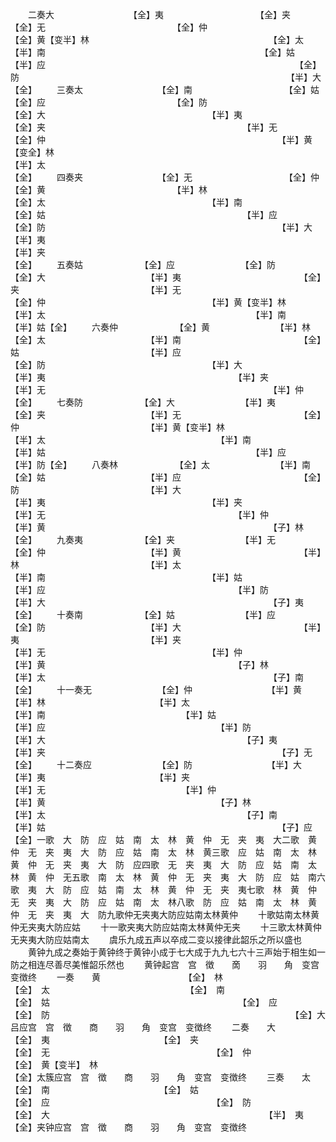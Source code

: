 <!-- { "loadSidebar": true } -->
　　二奏大　　　　　　　　　【全】夷　　　　　　　　　　　【全】夹　　　　　　　　　　　　　【全】无　　　　　　　　　　　　　　　【全】仲　　　　　　　　　　　　　　　　　【全】黄【变半】林　　　　　　　　　　　　　　　　　　　　　【全】太　　　　　　　　　　　　　　　　　　　　　　　【半】南　　　　　　　　　　　　　　　　　　　　　　　　　【全】姑　　　　　　　　　　　　　　　　　　　　　　　　　　　【半】应　　　　　　　　　　　　　　　　　　　　　　　　　　　　　【全】防　　　　　　　　　　　　　　　　　　　　　　　　　　　　　　　【半】大　　　　　　　　　　　　　　　　　　　　　　　　　　　　　　　　　【全】
　　三奏太　　　　　　　　　【全】南　　　　　　　　　　　【全】姑　　　　　　　　　　　　　【全】应　　　　　　　　　　　　　　　【全】防　　　　　　　　　　　　　　　　　【全】大　　　　　　　　　　　　　　　　　　　【半】夷　　　　　　　　　　　　　　　　　　　　　【全】夹　　　　　　　　　　　　　　　　　　　　　　　【半】无　　　　　　　　　　　　　　　　　　　　　　　　　【全】仲　　　　　　　　　　　　　　　　　　　　　　　　　　　【半】黄【变全】林　　　　　　　　　　　　　　　　　　　　　　　　　　　　　　　【半】太　　　　　　　　　　　　　　　　　　　　　　　　　　　　　　　　　【全】
　　四奏夹　　　　　　　　　【全】无　　　　　　　　　　　【全】仲　　　　　　　　　　　　　【全】黄　　　　　　　　　　　　　　　【半】林　　　　　　　　　　　　　　　　　【全】太　　　　　　　　　　　　　　　　　　　【半】南　　　　　　　　　　　　　　　　　　　　　【全】姑　　　　　　　　　　　　　　　　　　　　　　　【半】应　　　　　　　　　　　　　　　　　　　　　　　　　【全】防　　　　　　　　　　　　　　　　　　　　　　　　　　　【半】大　　　　　　　　　　　　　　　　　　　　　　　　　　　　　【半】夷　　　　　　　　　　　　　　　　　　　　　　　　　　　　　　　【半】夹　　　　　　　　　　　　　　　　　　　　　　　　　　　　　　　　　【全】
　　五奏姑　　　　　　　【全】应　　　　　　　　【全】防　　　　　　　　　　【全】大　　　　　　　　　　　　【半】夷　　　　　　　　　　　　　　【全】夹　　　　　　　　　　　　　　　【半】无　　　　　　　　　　　　　　　　　【全】仲　　　　　　　　　　　　　　　　　　　【半】黄【变半】林　　　　　　　　　　　　　　　　　　　　　　【半】太　　　　　　　　　　　　　　　　　　　　　　　　【半】南　　　　　　　　　　　　　　　　　　　　　　　　　　【半】姑【全】
　　六奏仲　　　　　　　【全】黄　　　　　　　　【半】林　　　　　　　　　　【全】太　　　　　　　　　　　　【半】南　　　　　　　　　　　　　　【全】姑　　　　　　　　　　　　　　　【半】应　　　　　　　　　　　　　　　　　【全】防　　　　　　　　　　　　　　　　　　　【半】大　　　　　　　　　　　　　　　　　　　　【半】夷　　　　　　　　　　　　　　　　　　　　　　【半】夹　　　　　　　　　　　　　　　　　　　　　　　　【半】无　　　　　　　　　　　　　　　　　　　　　　　　　　【半】仲【全】
　　七奏防　　　　　　　【全】大　　　　　　　　【半】夷　　　　　　　　　　【全】夹　　　　　　　　　　　　【半】无　　　　　　　　　　　　　　【全】仲　　　　　　　　　　　　　　　【半】黄【变半】林　　　　　　　　　　　　　　　　　　　【半】太　　　　　　　　　　　　　　　　　　　　【半】南　　　　　　　　　　　　　　　　　　　　　　【半】姑　　　　　　　　　　　　　　　　　　　　　　　　【半】应　　　　　　　　　　　　　　　　　　　　　　　　　　【半】防【全】
　　八奏林　　　　　　　【全】太　　　　　　　　【半】南　　　　　　　　　　【全】姑　　　　　　　　　　　　【半】应　　　　　　　　　　　　　　【全】防　　　　　　　　　　　　　　　【半】大　　　　　　　　　　　　　　　　　【半】夷　　　　　　　　　　　　　　　　　　　【半】夹　　　　　　　　　　　　　　　　　　　　【半】无　　　　　　　　　　　　　　　　　　　　　　【半】仲　　　　　　　　　　　　　　　　　　　　　　　　【半】黄　　　　　　　　　　　　　　　　　　　　　　　　　　【子】林【全】
　　九奏夷　　　　　　　【全】夹　　　　　　　　【半】无　　　　　　　　　　【全】仲　　　　　　　　　　　　【半】黄　　　　　　　　　　　　　　【半】林　　　　　　　　　　　　　　　【半】太　　　　　　　　　　　　　　　　　【半】南　　　　　　　　　　　　　　　　　　　【半】姑　　　　　　　　　　　　　　　　　　　　【半】应　　　　　　　　　　　　　　　　　　　　　　【半】防　　　　　　　　　　　　　　　　　　　　　　　　【半】大　　　　　　　　　　　　　　　　　　　　　　　　　　【子】夷【全】
　　十奏南　　　　　　　【全】姑　　　　　　　　【半】应　　　　　　　　　　【全】防　　　　　　　　　　　　【半】大　　　　　　　　　　　　　　【半】夷　　　　　　　　　　　　　　　【半】夹　　　　　　　　　　　　　　　　　【半】无　　　　　　　　　　　　　　　　　　　【半】仲　　　　　　　　　　　　　　　　　　　　【半】黄　　　　　　　　　　　　　　　　　　　　　　【子】林　　　　　　　　　　　　　　　　　　　　　　　　【半】太　　　　　　　　　　　　　　　　　　　　　　　　　　【子】南【全】
　　十一奏无　　　　　　　　【全】仲　　　　　　　　　【半】黄　　　　　　　　　　　【半】林　　　　　　　　　　　　　【半】太　　　　　　　　　　　　　　【半】南　　　　　　　　　　　　　　　　【半】姑　　　　　　　　　　　　　　　　　　【半】应　　　　　　　　　　　　　　　　　　　　【半】防　　　　　　　　　　　　　　　　　　　　　【半】大　　　　　　　　　　　　　　　　　　　　　　　【子】夷　　　　　　　　　　　　　　　　　　　　　　　　　【半】夹　　　　　　　　　　　　　　　　　　　　　　　　　　　【子】无　　　　　　　　　　　　　　　　　　　　　　　　　　　　【全】
　　十二奏应　　　　　　　　【全】防　　　　　　　　　【半】大　　　　　　　　　　　【半】夷　　　　　　　　　　　　　【半】夹　　　　　　　　　　　　　　【半】无　　　　　　　　　　　　　　　　【半】仲　　　　　　　　　　　　　　　　　　【半】黄　　　　　　　　　　　　　　　　　　　　【子】林　　　　　　　　　　　　　　　　　　　　　【半】太　　　　　　　　　　　　　　　　　　　　　　　【子】南　　　　　　　　　　　　　　　　　　　　　　　　　【半】姑　　　　　　　　　　　　　　　　　　　　　　　　　　　【子】应　　　　　　　　　　　　　　　　　　　　　　　　　　　　【全】一歌　大　防　应　姑　南　太　林　黄　仲　无　夹　夷　大二歌　黄　仲　无　夹　夷　大　防　应　姑　南　太　林　黄三歌　应　姑　南　太　林　黄　仲　无　夹　夷　大　防　应四歌　无　夹　夷　大　防　应　姑　南　太　林　黄　仲　无五歌　南　太　林　黄　仲　无　夹　夷　大　防　应　姑　南六歌　夷　大　防　应　姑　南　太　林　黄　仲　无　夹　夷七歌　林　黄　仲　无　夹　夷　大　防　应　姑　南　太　林八歌　防　应　姑　南　太　林　黄　仲　无　夹　夷　大　防九歌仲无夹夷大防应姑南太林黄仲
　　十歌姑南太林黄仲无夹夷大防应姑
　　十一歌夹夷大防应姑南太林黄仲无夹
　　十三歌太林黄仲无夹夷大防应姑南太
　　虞乐九成五声以卒成二变以接律此韶乐之所以盛也
　　黄钟九成之奏始于黄钟终于黄钟小成于七大成于九九七六十三声始于相生如一防之相连尽善尽美惟韶乐然也
　　黄钟起宫　宫　徴　　啇　　羽　　角　变宫　变徴终
　　一奏　　黄　　　　　　　　　　【全】　林　　　　　　　　　　　　　【全】　太　　　　　　　　　　　　　　　　【全】　南　　　　　　　　　　　　　　　　　　　【全】　姑　　　　　　　　　　　　　　　　　　　　　　【全】　应　　　　　　　　　　　　　　　　　　　　　　　　　【全】　防　　　　　　　　　　　　　　　　　　　　　　　　　　　　【全】大吕应宫　宫　徴　　商　　羽　　角　变宫　变徴终
　　二奏　　大　　　　　　　　　　【全】　夷　　　　　　　　　　　　　【全】　夹　　　　　　　　　　　　　　　　【全】　无　　　　　　　　　　　　　　　　　　　【全】　仲　　　　　　　　　　　　　　　　　　　　　　【全】　黄【变半】　林　　　　　　　　　　　　　　　　　　　　　　　　　　　　【全】太簇应宫　宫　徴　　商　　羽　　角　变宫　变徴终
　　三奏　　太　　　　　　　　　　【全】　南　　　　　　　　　　　　　【全】　姑　　　　　　　　　　　　　　　　【全】　应　　　　　　　　　　　　　　　　　　　【全】　防　　　　　　　　　　　　　　　　　　　　　　【全】　大　　　　　　　　　　　　　　　　　　　　　　　　　【半】　夷　　　　　　　　　　　　　　　　　　　　　　　　　　　　【全】夹钟应宫　宫　徴　　商　　羽　　角　变宫　变徴终
